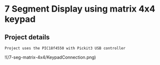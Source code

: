 # 7 Segment Display using matrix 4x4 keypad

## Project details
```
Project uses the PIC18f4550 with Pickit3 USB controller
```

!(/7-seg-matrix-4x4/KeypadConnection.png)

